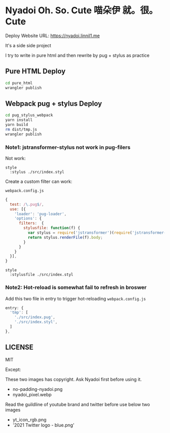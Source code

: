 # Nyadoi Oh. So. Cute 喵朵伊 就。很。Cute

Deploy Website URL: https://nyadoi.linnil1.me

It's a side side project

I try to write in pure html and then rewrite by pug + stylus as practice

## Pure HTML Deploy

``` bash
cd pure_html
wrangler publish
```

## Webpack pug + stylus Deploy

``` bash
cd pug_stylus_webpack
yarn install
yarn build
rm dist/tmp.js
wrangler publish
```

### Note1: jstransformer-stylus not work in pug-filers

Not work:
``` pug
style
  :stylus ./src/index.styl
```

Create a custom filter can work:

`webpack.config.js`
``` js
{
  test: /\.pug$/,
  use: [{
    'loader': 'pug-loader',
    'options': {
      filters:  {
        stylusfile: function(f) {
          var stylus = require('jstransformer')(require('jstransformer-stylus'));
          return stylus.renderFile(f).body;
        }
      }
    }
  }],
}
```

``` pug
style
  :stylusfile ./src/index.styl
```

### Note2: Hot-reload is somewhat fail to refresh in broswer

Add this two file in entry to trigger hot-reloading
`webpack.config.js`

``` js
entry: {
  'tmp': [
    './src/index.pug',
    './src/index.styl',
  ]
},
```

## LICENSE
MIT

Except:

These two images has copyright. Ask Nyadoi first before using it.
* no-padding-nyadoi.png
* nyadoi_pixel.webp

Read the guildline of youtube brand and twitter before use below two images
* yt_icon_rgb.png
* '2021 Twitter logo - blue.png'
